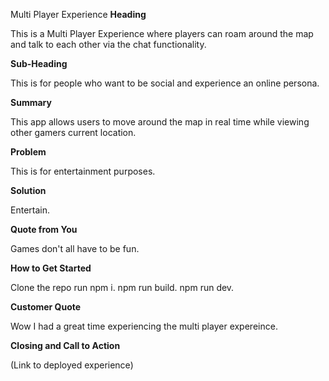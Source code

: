 Multi Player Experience
**Heading**

This is a Multi Player Experience where players can roam around the map and talk to each other via the chat functionality.

**Sub-Heading**

This is for people who want to be social and experience an online persona.

**Summary**

This app allows users to move around the map in real time while viewing other gamers current location.

**Problem**

This is for entertainment purposes.

**Solution**

Entertain.

**Quote from You**

Games don't all have to be fun.

**How to Get Started**

Clone the repo run npm i. npm run build. npm run dev.

**Customer Quote**

Wow I had a great time experiencing the multi player expereince.

**Closing and Call to Action**

(Link to deployed experience)
